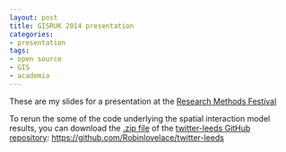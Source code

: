 ```yaml
---
layout: post
title: GISRUK 2014 presentation
categories:
- presentation
tags:
- open source
- GIS
- academia
---
```


These are my slides for a presentation at the
[Research Methods Festival](http://www.ncrm.ac.uk/RMF2014/home.php)

<script async class="speakerdeck-embed" data-id="889debc0e9420131acc00e2a91d60c51" data-ratio="1.29129886506936" src="//speakerdeck.com/assets/embed.js"></script>

To rerun the some of the code underlying the spatial interaction model
results, you can
download the [.zip file](https://github.com/Robinlovelace/twitter-leeds/archive/master.zip)
of the [twitter-leeds GitHub repository](https://github.com/Robinlovelace/twitter-leeds):
https://github.com/Robinlovelace/twitter-leeds


